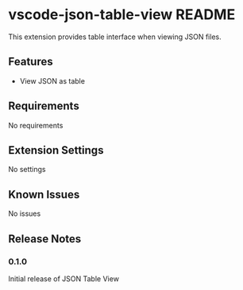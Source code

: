 # vscode-json-table-view README

This extension provides table interface when viewing JSON files.

## Features

- View JSON as table

## Requirements

No requirements

## Extension Settings

No settings

## Known Issues

No issues

## Release Notes

### 0.1.0

Initial release of JSON Table View

